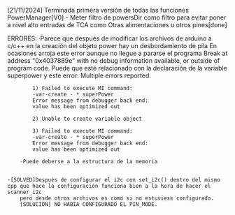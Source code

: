 

[21/11/2024] Terminada primera versión de todas las funciones PowerManager[V0]
    	- Meter filtro de powersDir como filtro para evitar poner a nivel alto entradas de TCA como Otras alimentaciones u otros pines[done]


ERRORES:
	·Parece que después de modificar los archivos de arduino a c/c++ en la creación del objeto power hay un desbordamiento de pila
		En ocasiones arroja este error aunque no llegue a pararse el programa
			Break at address "0x4037889e" with no debug information available, or outside of program code.
		Puede que esté relacionado con la declaración de la variable superpower y este error:
			Multiple errors reported.
			
			1) Failed to execute MI command:
			-var-create - * superPower
			Error message from debugger back end:
			value has been optimized out
			
			2) Unable to create variable object
			
			3) Failed to execute MI command:
			-var-create - * superPower
			Error message from debugger back end:
			value has been optimized out
			
		-Puede deberse a la estructura de la memoria
			
			
	·[SOLVED]Después de configurar el i2c con set_i2c() dentro del mismo cpp que hace la configuración funciona bien a la hora de hacer el scanner_i2c
		pero desde otros archivos es como si no estuviese configurado.
		[SOLUCION] NO HABIA CONFIGURADO EL PIN_MODE.
	
	